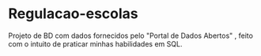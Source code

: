 # Regulacao-escolas
Projeto de BD com dados fornecidos pelo "Portal de Dados Abertos" , feito com o intuito de praticar minhas habilidades em SQL.
